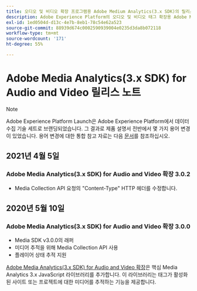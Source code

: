 ```yaml
---
title: 오디오 및 비디오 확장 프로그램용 Adobe Medium Analytics(3.x SDK)의 릴리스 노트
description: Adobe Experience Platform의 오디오 및 비디오 태그 확장용 Adobe Medium Analytics(3.x SDK)에 대한 최신 릴리스 노트입니다.
exl-id: 1ed0504d-d13c-4e7b-8eb1-78c54e62a523
source-git-commit: 88939d674c0002590939004e0235d3da8b072118
workflow-type: tm+mt
source-wordcount: '171'
ht-degree: 55%

---
```


# Adobe Media Analytics(3.x SDK) for Audio and Video 릴리스 노트

>[!NOTE]
>
>Adobe Experience Platform Launch은 Adobe Experience Platform에서 데이터 수집 기술 세트로 브랜딩되었습니다. 그 결과로 제품 설명서 전반에서 몇 가지 용어 변경이 있었습니다. 용어 변경에 대한 통합 참고 자료는 다음 [문서](../../../term-updates.md)를 참조하십시오.

## 2021년 4월 5일

### Adobe Media Analytics(3.x SDK) for Audio and Video 확장 3.0.2

* Media Collection API 요청의 &quot;Content-Type&quot; HTTP 헤더를 수정합니다.

## 2020년 5월 10일

### Adobe Media Analytics(3.x SDK) for Audio and Video 확장 3.0.0

* Media SDK v3.0.0의 래퍼
* 미디어 추적을 위해 Media Collection API 사용
* 플레이어 상태 추적 지원

[Adobe Media Analytics(3.x SDK) for Audio and Video 확장](./overview.md)은 핵심 Media Analytics 3.x JavaScript 라이브러리를 추가합니다. 이 라이브러리는 태그가 활성화된 사이트 또는 프로젝트에 대한 미디어를 추적하는 기능을 제공합니다.
